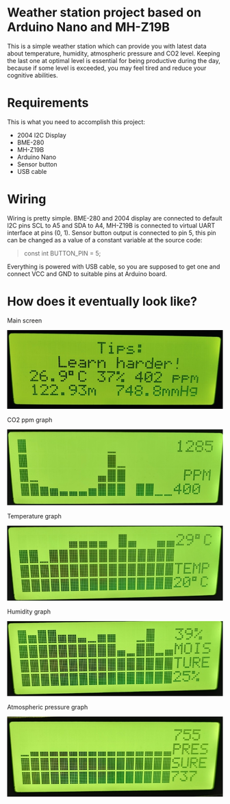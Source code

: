 # Weather station project based on Arduino Nano and MH-Z19B
This is a simple weather station which can provide you with latest data about temperature, humidity, atmospheric pressure and CO2 level. Keeping the last one at optimal level is essential for being productive during the day, because if some level is exceeded, you may feel tired and reduce your cognitive abilities.
# Requirements
This is what you need to accomplish this project:
- 2004 I2C Display
- BME-280
- MH-Z19B
- Arduino Nano
- Sensor button
- USB cable
# Wiring
Wiring is pretty simple. BME-280 and 2004 display are connected to default I2C pins SCL to A5 and SDA to A4, MH-Z19B is connected to virtual UART interface at pins (0, 1). Sensor button output is connected to pin 5, this pin can be changed as a value of a constant variable at the source code:

> const int BUTTON_PIN = 5;

Everything is powered with USB cable, so you are supposed to get one and connect VCC and GND to suitable pins at Arduino board.
# How does it eventually look like?
Main screen

![Main screen](https://github.com/andyparkers/Weather-Station/blob/main/Images/IMG_20220729_201324_BURST1.jpg)

CO2 ppm graph

![ppm](https://github.com/andyparkers/Weather-Station/blob/main/Images/IMG_20220729_201343.jpg)

Temperature graph

![temperature](https://github.com/andyparkers/Weather-Station/blob/main/Images/IMG_20220729_201356.jpg)

Humidity graph

![humidity](https://github.com/andyparkers/Weather-Station/blob/main/Images/IMG_20220729_201409.jpg)

Atmospheric pressure graph

![atmospheric pressure](https://github.com/andyparkers/Weather-Station/blob/main/Images/IMG_20220729_201416.jpg)


